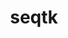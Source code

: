 ---
title: "seqtk"
layout: cache
categories: [package, v0.20.3]
meta: {"versions": ["1.3"], "compilers": ["gcc@=7.3.1"], "oss": ["amzn2"], "platforms": ["linux"], "targets": ["aarch64", "neoverse_n1", "x86_64_v3"], "stacks": ["aws-isc", "aws-isc-aarch64", "root"], "num_specs": 3, "num_specs_by_stack": {"aws-isc-aarch64": 2, "root": 3, "aws-isc": 1}}
spec_details: [{"hash": "h7y2dkg6kneovjqrd3upk3hga7yfhqg2", "compiler": "gcc@=7.3.1", "versions": ["1.3"], "os": "amzn2", "platform": "linux", "target": "aarch64", "variants": ["build_system=generic"], "stacks": ["aws-isc-aarch64", "root"], "size": "-", "tarball": "https://binaries.spack.io/releases/v0.20.3/build_cache/linux-amzn2-aarch64/gcc-7.3.1/seqtk-1.3/linux-amzn2-aarch64-gcc-7.3.1-seqtk-1.3-h7y2dkg6kneovjqrd3upk3hga7yfhqg2.spack"}, {"hash": "ixa3sfuwcry5h6tlvvaqmxwj72elnzc4", "compiler": "gcc@=7.3.1", "versions": ["1.3"], "os": "amzn2", "platform": "linux", "target": "neoverse_n1", "variants": ["build_system=generic"], "stacks": ["aws-isc-aarch64", "root"], "size": "-", "tarball": "https://binaries.spack.io/releases/v0.20.3/build_cache/linux-amzn2-neoverse_n1/gcc-7.3.1/seqtk-1.3/linux-amzn2-neoverse_n1-gcc-7.3.1-seqtk-1.3-ixa3sfuwcry5h6tlvvaqmxwj72elnzc4.spack"}, {"hash": "g7iafq4ioege43vln4a7xukgo4fxxdpv", "compiler": "gcc@=7.3.1", "versions": ["1.3"], "os": "amzn2", "platform": "linux", "target": "x86_64_v3", "variants": ["build_system=generic"], "stacks": ["root", "aws-isc"], "size": "-", "tarball": "https://binaries.spack.io/releases/v0.20.3/build_cache/linux-amzn2-x86_64_v3/gcc-7.3.1/seqtk-1.3/linux-amzn2-x86_64_v3-gcc-7.3.1-seqtk-1.3-g7iafq4ioege43vln4a7xukgo4fxxdpv.spack"}]
---
